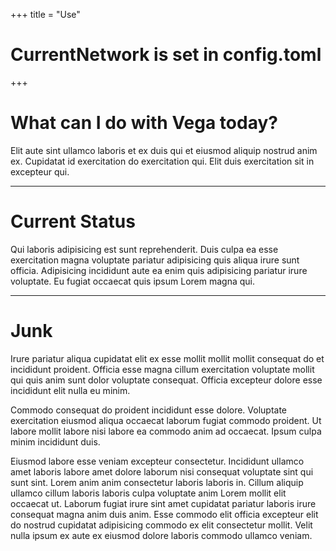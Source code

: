 +++
title = "Use"
# CurrentNetwork is set in config.toml
+++
# What can I do with Vega today? 
Elit aute sint ullamco laboris et ex duis qui et eiusmod aliquip nostrud anim ex. Cupidatat id exercitation do exercitation qui. Elit duis exercitation sit in excepteur qui.

---

# Current Status
Qui laboris adipisicing est sunt reprehenderit. Duis culpa ea esse exercitation magna voluptate pariatur adipisicing quis aliqua irure sunt officia. Adipisicing incididunt aute ea enim quis adipisicing pariatur irure voluptate. Eu fugiat occaecat quis ipsum Lorem magna qui.

---

# Junk
Irure pariatur aliqua cupidatat elit ex esse mollit mollit mollit consequat do et incididunt proident. Officia esse magna cillum exercitation voluptate mollit qui quis anim sunt dolor voluptate consequat. Officia excepteur dolore esse incididunt elit nulla eu minim.

Commodo consequat do proident incididunt esse dolore. Voluptate exercitation eiusmod aliqua occaecat laborum fugiat commodo proident. Ut labore mollit labore nisi labore ea commodo anim ad occaecat. Ipsum culpa minim incididunt duis.

Eiusmod labore esse veniam excepteur consectetur. Incididunt ullamco amet laboris labore amet dolore laborum nisi consequat voluptate sint qui sunt sint. Lorem anim anim consectetur laboris laboris in. Cillum aliquip ullamco cillum laboris laboris culpa voluptate anim Lorem mollit elit occaecat ut. Laborum fugiat irure sint amet cupidatat pariatur laboris irure consequat magna anim duis anim. Esse commodo elit officia excepteur elit do nostrud cupidatat adipisicing commodo ex elit consectetur mollit. Velit nulla ipsum ex aute ex eiusmod dolore laboris commodo ullamco veniam.

